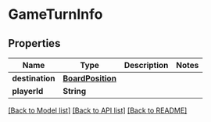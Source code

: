 # GameTurnInfo

## Properties

 Name            | Type                                  | Description | Notes 
-----------------|---------------------------------------|-------------|-------
 **destination** | [**BoardPosition**](BoardPosition.md) |             |
 **playerId**    | **String**                            |             |

[[Back to Model list]](../README.md#documentation-for-models) [[Back to API list]](../README.md#documentation-for-api-endpoints) [[Back to README]](../README.md)


